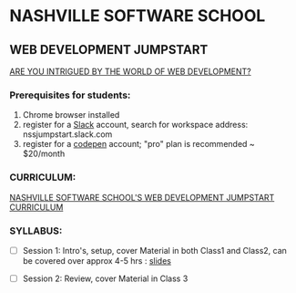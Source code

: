 # NASHVILLE SOFTWARE SCHOOL 
## WEB DEVELOPMENT JUMPSTART
[ ARE YOU INTRIGUED BY THE WORLD OF WEB DEVELOPMENT? ](http://nashvillesoftwareschool.com/programs/web-development-jumpstart)

### Prerequisites for students:
1. Chrome browser installed
2. register for a [Slack](https://slack.com/) account, search for workspace address:  nssjumpstart.slack.com
3. register for a [codepen](www.codepen.io) account; "pro" plan is recommended ~ $20/month


### CURRICULUM:

[NASHVILLE SOFTWARE SCHOOL'S WEB DEVELOPMENT JUMPSTART CURRICULUM](https://bb4cc51ae6ce4c0c92c888444854dd4c.codepen.website/)


### SYLLABUS:

- [ ] Session 1:   Intro's, setup, cover Material in both Class1 and Class2, can be covered over approx 4-5 hrs :
[slides](https://docs.google.com/presentation/d/1o7Dm4JWRSDLV-EpCkuxY1S3vfdwHwEZ_gfviVkfST40/edit#slide=id.g3ebffc7b5f_2_50)

- [ ] Session 2: Review, cover Material in Class 3




